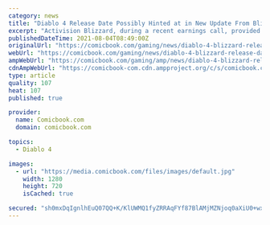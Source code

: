 ```yaml
---
category: news
title: "Diablo 4 Release Date Possibly Hinted at in New Update From Blizzard"
excerpt: "Activision Blizzard, during a recent earnings call, provided a quick update on Diablo 4, and possibly hinted at its release date. According to Activision, the game's development is making \"strong ..."
publishedDateTime: 2021-08-04T08:49:00Z
originalUrl: "https://comicbook.com/gaming/news/diablo-4-blizzard-release-date-update/"
webUrl: "https://comicbook.com/gaming/news/diablo-4-blizzard-release-date-update/"
ampWebUrl: "https://comicbook.com/gaming/amp/news/diablo-4-blizzard-release-date-update/"
cdnAmpWebUrl: "https://comicbook-com.cdn.ampproject.org/c/s/comicbook.com/gaming/amp/news/diablo-4-blizzard-release-date-update/"
type: article
quality: 107
heat: 107
published: true

provider:
  name: Comicbook.com
  domain: comicbook.com

topics:
  - Diablo 4

images:
  - url: "https://media.comicbook.com/files/images/default.jpg"
    width: 1280
    height: 720
    isCached: true

secured: "sh0mxDqIgnlhEuQ07QQ+K/KlUWMQ1fyZRRAqFYf87BlAMjMZNjoq0aXiU0+wxtWkIpKJKVYSKKs4SE12x8Bmsqbx8HxOT7xtEUup/attIo/zb0b/VxCCDhND2Wo0A/QvtyCNEJHLMjIGXf6aU1FUtkZ3xCn4wZud0HaPpnTzspkR3JsjtjmthQ7Tf+2dcWCbxLNHvu4bqCANOYQ+zlfMb+tbbVuKio2sQo6ueGfKuoyafSeBRaOAa63WXyxNkngdoDqPwBYAJFP7RfwAnae0KQLo9Uz9GLhUVmfvccCEYBaRftVEZpxBA9nFUcbD+L60Pssom7A0aFsvWUAmcfAJVG+NQXEC3qfa5d84Tzm+EZ4=;wzHYOqDlFCC4q0XsFNBVoQ=="
---
```


